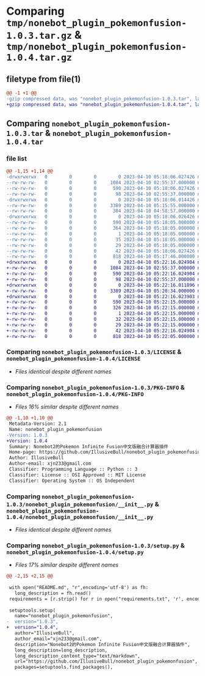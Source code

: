 # Comparing `tmp/nonebot_plugin_pokemonfusion-1.0.3.tar.gz` & `tmp/nonebot_plugin_pokemonfusion-1.0.4.tar.gz`

## filetype from file(1)

```diff
@@ -1 +1 @@
-gzip compressed data, was "nonebot_plugin_pokemonfusion-1.0.3.tar", last modified: Mon Apr 10 05:18:06 2023, max compression
+gzip compressed data, was "nonebot_plugin_pokemonfusion-1.0.4.tar", last modified: Mon Apr 10 05:22:16 2023, max compression
```

## Comparing `nonebot_plugin_pokemonfusion-1.0.3.tar` & `nonebot_plugin_pokemonfusion-1.0.4.tar`

### file list

```diff
@@ -1,15 +1,14 @@
-drwxrwxrwx   0        0        0        0 2023-04-10 05:18:06.027426 nonebot_plugin_pokemonfusion-1.0.3/
--rw-rw-rw-   0        0        0     1084 2023-04-10 02:55:37.000000 nonebot_plugin_pokemonfusion-1.0.3/LICENSE
--rw-rw-rw-   0        0        0      590 2023-04-10 05:18:06.027426 nonebot_plugin_pokemonfusion-1.0.3/PKG-INFO
--rw-rw-rw-   0        0        0       98 2023-04-10 02:55:37.000000 nonebot_plugin_pokemonfusion-1.0.3/README.md
-drwxrwxrwx   0        0        0        0 2023-04-10 05:18:06.014426 nonebot_plugin_pokemonfusion-1.0.3/nonebot_plugin_pokemonfusion/
--rw-rw-rw-   0        0        0     3389 2023-04-10 05:15:55.000000 nonebot_plugin_pokemonfusion-1.0.3/nonebot_plugin_pokemonfusion/__init__.py
--rw-rw-rw-   0        0        0      304 2023-04-10 04:58:57.000000 nonebot_plugin_pokemonfusion-1.0.3/nonebot_plugin_pokemonfusion/tesrt.py
-drwxrwxrwx   0        0        0        0 2023-04-10 05:18:06.026426 nonebot_plugin_pokemonfusion-1.0.3/nonebot_plugin_pokemonfusion.egg-info/
--rw-rw-rw-   0        0        0      590 2023-04-10 05:18:05.000000 nonebot_plugin_pokemonfusion-1.0.3/nonebot_plugin_pokemonfusion.egg-info/PKG-INFO
--rw-rw-rw-   0        0        0      364 2023-04-10 05:18:05.000000 nonebot_plugin_pokemonfusion-1.0.3/nonebot_plugin_pokemonfusion.egg-info/SOURCES.txt
--rw-rw-rw-   0        0        0        1 2023-04-10 05:18:05.000000 nonebot_plugin_pokemonfusion-1.0.3/nonebot_plugin_pokemonfusion.egg-info/dependency_links.txt
--rw-rw-rw-   0        0        0       35 2023-04-10 05:18:05.000000 nonebot_plugin_pokemonfusion-1.0.3/nonebot_plugin_pokemonfusion.egg-info/requires.txt
--rw-rw-rw-   0        0        0       29 2023-04-10 05:18:05.000000 nonebot_plugin_pokemonfusion-1.0.3/nonebot_plugin_pokemonfusion.egg-info/top_level.txt
--rw-rw-rw-   0        0        0       42 2023-04-10 05:18:06.027426 nonebot_plugin_pokemonfusion-1.0.3/setup.cfg
--rw-rw-rw-   0        0        0      818 2023-04-10 05:17:46.000000 nonebot_plugin_pokemonfusion-1.0.3/setup.py
+drwxrwxrwx   0        0        0        0 2023-04-10 05:22:16.024904 nonebot_plugin_pokemonfusion-1.0.4/
+-rw-rw-rw-   0        0        0     1084 2023-04-10 02:55:37.000000 nonebot_plugin_pokemonfusion-1.0.4/LICENSE
+-rw-rw-rw-   0        0        0      590 2023-04-10 05:22:16.024904 nonebot_plugin_pokemonfusion-1.0.4/PKG-INFO
+-rw-rw-rw-   0        0        0       98 2023-04-10 02:55:37.000000 nonebot_plugin_pokemonfusion-1.0.4/README.md
+drwxrwxrwx   0        0        0        0 2023-04-10 05:22:16.011896 nonebot_plugin_pokemonfusion-1.0.4/nonebot_plugin_pokemonfusion/
+-rw-rw-rw-   0        0        0     3389 2023-04-10 05:20:34.000000 nonebot_plugin_pokemonfusion-1.0.4/nonebot_plugin_pokemonfusion/__init__.py
+drwxrwxrwx   0        0        0        0 2023-04-10 05:22:16.023903 nonebot_plugin_pokemonfusion-1.0.4/nonebot_plugin_pokemonfusion.egg-info/
+-rw-rw-rw-   0        0        0      590 2023-04-10 05:22:15.000000 nonebot_plugin_pokemonfusion-1.0.4/nonebot_plugin_pokemonfusion.egg-info/PKG-INFO
+-rw-rw-rw-   0        0        0      326 2023-04-10 05:22:15.000000 nonebot_plugin_pokemonfusion-1.0.4/nonebot_plugin_pokemonfusion.egg-info/SOURCES.txt
+-rw-rw-rw-   0        0        0        1 2023-04-10 05:22:15.000000 nonebot_plugin_pokemonfusion-1.0.4/nonebot_plugin_pokemonfusion.egg-info/dependency_links.txt
+-rw-rw-rw-   0        0        0       32 2023-04-10 05:22:15.000000 nonebot_plugin_pokemonfusion-1.0.4/nonebot_plugin_pokemonfusion.egg-info/requires.txt
+-rw-rw-rw-   0        0        0       29 2023-04-10 05:22:15.000000 nonebot_plugin_pokemonfusion-1.0.4/nonebot_plugin_pokemonfusion.egg-info/top_level.txt
+-rw-rw-rw-   0        0        0       42 2023-04-10 05:22:16.024904 nonebot_plugin_pokemonfusion-1.0.4/setup.cfg
+-rw-rw-rw-   0        0        0      818 2023-04-10 05:22:05.000000 nonebot_plugin_pokemonfusion-1.0.4/setup.py
```

### Comparing `nonebot_plugin_pokemonfusion-1.0.3/LICENSE` & `nonebot_plugin_pokemonfusion-1.0.4/LICENSE`

 * *Files identical despite different names*

### Comparing `nonebot_plugin_pokemonfusion-1.0.3/PKG-INFO` & `nonebot_plugin_pokemonfusion-1.0.4/PKG-INFO`

 * *Files 16% similar despite different names*

```diff
@@ -1,10 +1,10 @@
 Metadata-Version: 2.1
 Name: nonebot_plugin_pokemonfusion
-Version: 1.0.3
+Version: 1.0.4
 Summary: Nonebot2的Pokemon Infinite Fusion中文版融合计算器插件
 Home-page: https://github.com/IllusiveBull/nonebot_plugin_pokemonfusion
 Author: IllusiveBull
 Author-email: xjn233@gmail.com
 Classifier: Programming Language :: Python :: 3
 Classifier: License :: OSI Approved :: MIT License
 Classifier: Operating System :: OS Independent
```

### Comparing `nonebot_plugin_pokemonfusion-1.0.3/nonebot_plugin_pokemonfusion/__init__.py` & `nonebot_plugin_pokemonfusion-1.0.4/nonebot_plugin_pokemonfusion/__init__.py`

 * *Files identical despite different names*

### Comparing `nonebot_plugin_pokemonfusion-1.0.3/setup.py` & `nonebot_plugin_pokemonfusion-1.0.4/setup.py`

 * *Files 17% similar despite different names*

```diff
@@ -2,15 +2,15 @@
 
 with open("README.md", "r",encoding='utf-8') as fh:
   long_description = fh.read()
 requirements = [r.strip() for r in open("requirements.txt", 'r', encoding='utf-8').readlines()]
 
 setuptools.setup(
   name="nonebot_plugin_pokemonfusion",
-  version="1.0.3",
+  version="1.0.4",
   author="IllusiveBull",
   author_email="xjn233@gmail.com",
   description="Nonebot2的Pokemon Infinite Fusion中文版融合计算器插件",
   long_description=long_description,
   long_description_content_type="text/markdown",
   url="https://github.com/IllusiveBull/nonebot_plugin_pokemonfusion",
   packages=setuptools.find_packages(),
```

